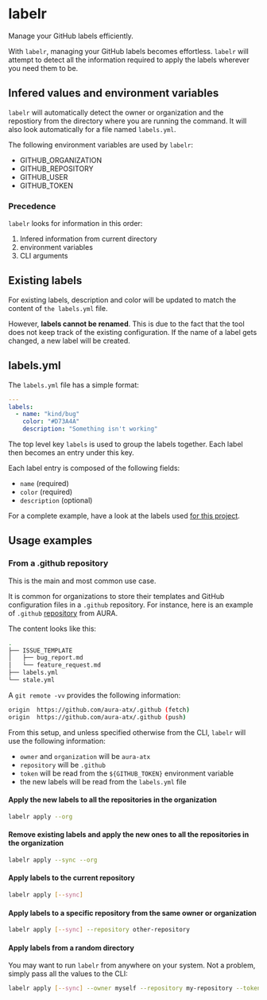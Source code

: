 # labelr

Manage your GitHub labels efficiently.

With `labelr`, managing your GitHub labels becomes effortless. `labelr` will attempt to detect all the information required to apply the labels wherever you need them to be.

## Infered values and environment variables

`labelr` will automatically detect the owner or organization and the repostiory from the directory where you are running the command. It will also look automatically for a file named `labels.yml`.

The following environment variables are used by `labelr`:

* GITHUB_ORGANIZATION
* GITHUB_REPOSITORY
* GITHUB_USER
* GITHUB_TOKEN

### Precedence

`labelr` looks for information in this order:

1. Infered information from current directory
2. environment variables
3. CLI arguments

## Existing labels

For existing labels, description and color will be updated to match the content of `the labels.yml` file.

However, **labels cannot be renamed**. This is due to the fact that the tool does not keep track of the existing configuration. If the name of a label gets changed, a new label will be created.

## labels.yml

The `labels.yml` file has a simple format:

```yml
---
labels:
  - name: "kind/bug"
    color: "#D73A4A"
    description: "Something isn't working"
```

The top level key `labels` is used to group the labels together. Each label then becomes an entry under this key.

Each label entry is composed of the following fields:

* `name` (required)
* `color` (required)
* `description` (optional)

For a complete example, have a look at the labels used
[for this project](https://github.com/rgreinho/labelr/blob/master/.github/labels.yml).

## Usage examples

### From a .github repository

This is the main and most common use case.

It is common for organizations to store their templates and GitHub configuration files in a `.github` repository. For instance,
here is an example of `.github` [repository](https://github.com/aura-atx/.github) from AURA.

The content looks like this:

```bash
.
├── ISSUE_TEMPLATE
│   ├── bug_report.md
│   └── feature_request.md
├── labels.yml
└── stale.yml
```

A  `git remote -vv` provides the following information:

```bash
origin	https://github.com/aura-atx/.github (fetch)
origin	https://github.com/aura-atx/.github (push)
```

From this setup, and unless specified otherwise from the CLI, `labelr` will use the following information:

* `owner` and `organization` will be `aura-atx`
* `repository` will be `.github`
* `token`  will be read from the `${GITHUB_TOKEN}` environment variable
* the new labels will be read from the `labels.yml` file

#### Apply the new labels to all the repositories in the organization

```bash
labelr apply --org
```

#### Remove existing labels and apply the new ones to all the repositories in the organization

```bash
labelr apply --sync --org
```

#### Apply labels to the current repository

```bash
labelr apply [--sync]
```

#### Apply labels to a specific repository from the same owner or organization

```bash
labelr apply [--sync] --repository other-repository
```

#### Apply labels from a random directory

You may want to run `labelr` from anywhere on your system. Not a problem, simply pass all the values to the CLI:

```bash
labelr apply [--sync] --owner myself --repository my-repository --token ${OTHER_GITHUB_TOKEN} /tmp/my-label-file.yml
```
